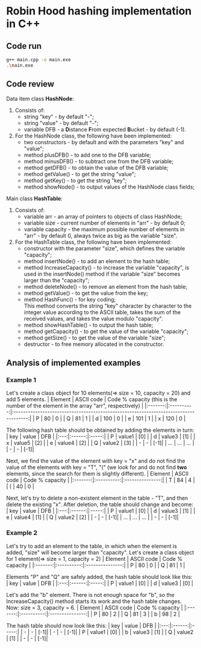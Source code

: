 # Robin Hood hashing implementation in C++ #

## Code run ##

```bash
g++ main.cpp -o main.exe
.\main.exe
```

## Code review ##

Data item class **HashNode**:
   1. Consists of:
      * string "key" - by default "-";
      * string "value" - by default "-";
      * variable DFB -  a **D**istance **F**rom expected **B**ucket - by default (-1).
   2. For the HashNode class, the following have been implemented:
      * two constructors - by default and with the parameters "key" and "value";
      * method plusDFB() - to add one to the DFB variable;
      * method minusDFB() - to subtract one from the DFB variable;
      * method getDFB() - to obtain the value of the DFB variable;
      * method getValue() - to get the string "value";
      * method getKey() - to get the string "key";
      * method showNode() - to output values of the HashNode class fields;

Main class **HashTable**:
   1. Consists of:
      * variable arr - an array of pointers to objects of class HashNode;
      * variable size - current number of elements in "arr" - by default 0;
      * variable capacity - the maximum possible number of elements in "arr" - by default 0, always twice as big as the variable "size".
   2. For the HashTable class, the following have been implemented:
      * constructor with the parameter "size", which defines the variable "capacity";
      * method insertNode() - to add an element to the hash table;
      * method IncreaseCapacity() - to increase the variable "capacity", is used in the insertNode() method if the variable "size" becomes larger than the "capacity";
      * method deleteNode() - to remove an element from the hash table;
      * method getValue() - to get the value from the key;
      * method HashFunc() - for key coding;  
        This method converts the string "key" character by character to the integer value according to the ASCII table, takes the sum of the received values, and takes the value modulo "capacity".
      * method showHashTable() - to output the hash table;
      * method getCapacity() - to get the value of the variable "capacity";
      * method getSize() -  to get the value of the variable "size";
      * destructor - to free memory allocated in the constructor.

## Analysis of implemented examples ##

### Example 1 ###

Let's create a class object for 10 elements($\Rightarrow$ size = 10, capacity = 20) and add 5 elements.
| Element | ASCII code | Code % capacity (this is the number of the element in the array "arr", respectively) |
|:-------:|:----------:|:------------------------------------------------------------------------------------:|
|    P    |     80     |                                           0                                          |
|    Q    |     81     |                                           1                                          |
|    d    |    100     |                                           0                                          |
|    e    |    101     |                                           1                                          |
|    x    |    120     |                                           0                                          |

The following hash table should be obtained by adding the elements in turn:
| key |  value |  DFB  |
|:---:|:------:|:-----:|
|  P  | value1 | \[0\] |
|  d  | value3 | \[1\] |
|  x  | value5 | \[2\] |
|  e  | value4 | \[2\] |
|  Q  | value2 | \[3\] |
|  -  |    -   | \[-1\]|
| ... |   ...  |  ...  |
|  -  |    -   | \[-1\]|

Next, we find the value of the element with key = "x" and do not find the value of the elements with key = "T", "(" (we look for and do not find **two** elements, since the search for them is slightly different).
| Element | ASCII code | Code % capacity |
|:-------:|:----------:|:---------------:|
|    T    |     84     |        4        |
|    (    |     40     |        0        |

Next, let's try to delete a non-existent element in the table - "T", and then delete the existing "x".
After deletion, the table should change and become:
| key |  value |  DFB  |
|:---:|:------:|:-----:|
|  P  | value1 | \[0\] |
|  d  | value3 | \[1\] |
|  e  | value4 | \[1\] |
|  Q  | value2 | \[2\] |
|  -  |    -   | \[-1\]|
| ... |   ...  |  ...  |
|  -  |    -   | \[-1\]|

### Example 2 ###

Let's try to add an element to the table, in which when the element is added, "size" will become larger than "capacity".
Let's create a class object for 1 element($\Rightarrow$ size = 1, capacity = 2)
| Element | ASCII code | Code % capacity |
|:-------:|:----------:|:---------------:|
|    P    |     80     |        0        |
|    Q    |     81     |        1        |

Elements "P" and "Q" are safely added, the hash table should look like this:
| key |  value |  DFB  |
|:---:|:------:|:-----:|
|  P  | value1 | \[0\] |
|  d  | value3 | \[0\] |

Let's add the "b" element. There is not enough space for "b", so the IncreaseCapacity() method starts its work and the hash table changes.
Now: size = 3, capacity = 6.
| Element | ASCII code | Code % capacity |
|:-------:|:----------:|:---------------:|
|    P    |     80     |        2        |
|    Q    |     81     |        3        |
|    b    |     98     |        2        |

The hash table should now look like this:
| key |  value |  DFB  |
|:---:|:------:|:-----:|
|  -  |    -   | \[-1\]|
|  -  |    -   | \[-1\]|
|  P  | value1 | \[0\] |
|  b  | value3 | \[1\] |
|  Q  | value2 | \[1\] |
|  -  |    -   | \[-1\]|
